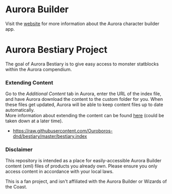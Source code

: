 # Aurora Builder
Visit the [website](http://www.aurorabuilder.com "Aurora Website") for more information about the Aurora character builder app.

# Aurora Bestiary Project
The goal of Aurora Bestiary is to give easy access to monster statblocks within the Aurora compendium.  <br>

### Extending Content
Go to the _Additional Content_ tab in Aurora, enter the URL of the index file, and have Aurora download the content to the custom folder for you. When these files get updated, Aurora will be able to keep content files up to date automatically. <br>
More information about extending the content can be found [here](http://aurorabuilder.com/content/ "Additional Content") (could be taken down at a later time).

- https://raw.githubusercontent.com/Ouroboros-dnd/bestiary/master/bestiary.index


### Disclaimer
This repository is intended as a place for easily-accessible Aurora Builder content (xml) files of products you already own. Please ensure you only access content in accordance with your local laws.

This is a fan project, and isn't affiliated with the Aurora Builder or Wizards of the Coast.